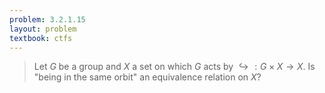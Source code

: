 ```yaml
---
problem: 3.2.1.15
layout: problem
textbook: ctfs
---
```


> Let $G$ be a group and $X$ a set on which $G$ acts by $\hookrightarrow:
> G\times X \to X$. Is "being in the same orbit" an equivalence relation on $X$?

